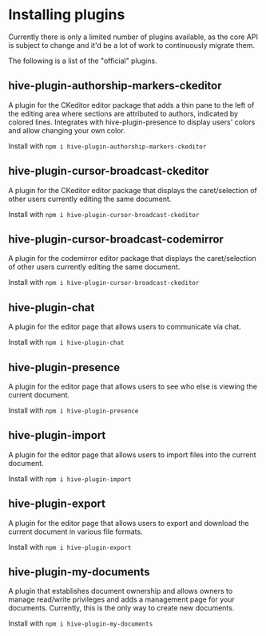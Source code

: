 # Installing plugins

Currently there is only a limited number of plugins available, as the core API is subject to change and it'd be a lot of work to continuously migrate them.

The following is a list of the "official" plugins.

## hive-plugin-authorship-markers-ckeditor
A plugin for the CKeditor editor package that adds a thin pane to the left of the editing area where sections are attributed to authors, indicated by colored lines. Integrates with hive-plugin-presence to display users' colors and allow changing your own color.

Install with `npm i hive-plugin-authorship-markers-ckeditor`

## hive-plugin-cursor-broadcast-ckeditor
A plugin for the CKeditor editor package that displays the caret/selection of other users currently editing the same document.

Install with `npm i hive-plugin-cursor-broadcast-ckeditor`

## hive-plugin-cursor-broadcast-codemirror
A plugin for the codemirror editor package that displays the caret/selection of other users currently editing the same document.

Install with `npm i hive-plugin-cursor-broadcast-ckeditor`

## hive-plugin-chat
A plugin for the editor page that allows users to communicate via chat.

Install with `npm i hive-plugin-chat`

## hive-plugin-presence
A plugin for the editor page that allows users to see who else is viewing the current document.

Install with `npm i hive-plugin-presence`

## hive-plugin-import
A plugin for the editor page that allows users to import files into the current document.

Install with `npm i hive-plugin-import`

## hive-plugin-export
A plugin for the editor page that allows users to export and download the current document in various file formats.

Install with `npm i hive-plugin-export`

## hive-plugin-my-documents
A plugin that establishes document ownership and allows owners to manage read/write privileges and adds a management page for your documents. Currently, this is the only way to create new documents.

Install with `npm i hive-plugin-my-documents`